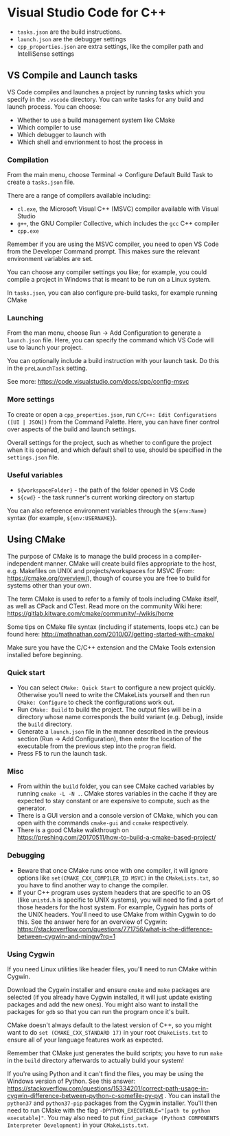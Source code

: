 # Visual Studio Code for C++

- `tasks.json` are the build instructions. 
- `launch.json` are the debugger settings
- `cpp_properties.json` are extra settings, like the compiler path and IntelliSense settings

## VS Compile and Launch tasks
VS Code compiles and launches a project by running tasks which you specify in the `.vscode` directory. You can write tasks for any build and launch process. You can choose:
* Whether to use a build management system like CMake
* Which compiler to use
* Which debugger to launch with
* Which shell and envrionment to host the process in

### Compilation

From the main menu, choose Terminal -> Configure Default Build Task to create a `tasks.json` file.

There are a range of compilers available including:
  - `cl.exe`, the Microsoft Visual C++ (MSVC) compiler available with Visual Studio
  - `g++`, the GNU Compiler Collective, which includes the `gcc` C++ compiler
  - `cpp.exe`
  
Remember if you are using the MSVC compiler, you need to open VS Code from the Developer Command prompt. This makes sure the relevant environment variables are set.

You can choose any compiler settings you like; for example, you could compile a project in Windows that is meant to be run on a Linux system.

In `tasks.json`, you can also configure pre-build tasks, for example running CMake

### Launching

From the man menu, choose Run -> Add Configuration to generate a `launch.json` file. Here, you can specify the command which VS Code will use to launch your project.

You can optionally include a build instruction with your launch task. Do this in the `preLaunchTask` setting.

See more: https://code.visualstudio.com/docs/cpp/config-msvc 

### More settings

To create or open a `cpp_properties.json`, run `C/C++: Edit Configurations ([UI | JSON])` from the Command Palette. Here, you can have finer control over aspects of the build and launch settings.

Overall settings for the project, such as whether to configure the project when it is opened, and which default shell to use, should be specified in the `settings.json` file.

### Useful variables

* `${workspaceFolder}` - the path of the folder opened in VS Code
* `${cwd}` - the task runner's current working directory on startup

You can also reference environment variables through the `${env:Name}` syntax (for example, `${env:USERNAME}`).

## Using CMake
The purpose of CMake is to manage the build process in a compiler-independent manner. CMake will create build files appropriate to the host, e.g. Makefiles on UNIX and projects/workspaces for MSVC (From: https://cmake.org/overview/), though of course you are free to build for systems other than your own.

The term CMake is used to refer to a family of tools including CMake itself, as well as CPack and CTest. Read more on the community Wiki here: https://gitlab.kitware.com/cmake/community/-/wikis/home

Some tips on CMake file syntax (including if statements, loops etc.) can be found here: http://mathnathan.com/2010/07/getting-started-with-cmake/

Make sure you have the C/C++ extension and the CMake Tools extension installed before beginning.

### Quick start
* You can select `CMake: Quick Start` to configure a new project quickly. Otherwise you'll need to write the CMakeLists yourself and then run `CMake: Configure` to check the configurations work out.
* Run `CMake: Build` to build the project. The output files will be in a directory whose name corresponds the build variant (e.g. Debug), inside the `build` directory.
* Generate a `launch.json` file in the manner described in the previous section (Run -> Add Configuration), then enter the location of the executable from the previous step into the `program` field.
* Press F5 to run the launch task.

### Misc
* From within the `build` folder, you can see CMake cached variables by running `cmake -L -N .`. CMake stores variables in the cache if they are expected to stay constant or are expensive to compute, such as the generator.
* There is a GUI version and a console version of CMake, which you can open with the commands `cmake-gui` and `ccmake` respectively.
* There is a good CMake walkthrough on https://preshing.com/20170511/how-to-build-a-cmake-based-project/

### Debugging
* Beware that once CMake runs once with one compiler, it will ignore options like `set(CMAKE_CXX_COMPILER_ID MSVC)` in the `CMakeLists.txt`, so you have to find another way to change the compiler.
* If your C++ program uses system headers that are specific to an OS (like `unistd.h` is specific to UNIX systems), you will need to find a port of those headers for the host system. For example, Cygwin has ports of the UNIX headers. You'll need to use CMake from within Cygwin to do this. See the answer here for an overview of Cygwin: https://stackoverflow.com/questions/771756/what-is-the-difference-between-cygwin-and-mingw?rq=1

### Using Cygwin

If you need Linux utilities like header files, you'll need to run CMake within Cygwin.

Download the Cygwin installer and ensure `cmake` and `make` packages are selected (if you already have Cygwin installed, it will just update existing packages and add the new ones). You might also want to install the packages for `gdb` so that you can run the program once it's built.

CMake doesn't always default to the latest version of C++, so you might want to do `set (CMAKE_CXX_STANDARD 17)` in your root `CMakeLists.txt` to ensure all of your language features work as expected.

Remember that CMake just generates the build scripts; you have to run `make` in the `build` directory afterwards to actually build your system!

If you're using Python and it can't find the files, you may be using the Windows version of Python. See this answer: https://stackoverflow.com/questions/15334201/correct-path-usage-in-cygwin-difference-between-python-c-somefile-py-pyt . You can install the `python37` and `python37-pip` packages from the Cygwin installer. You'll then need to run CMake with the flag `-DPYTHON_EXECUTABLE="[path to python executable]"`. You may also need to put `find_package (Python3 COMPONENTS Interpreter Development)` in your `CMakeLists.txt`.

